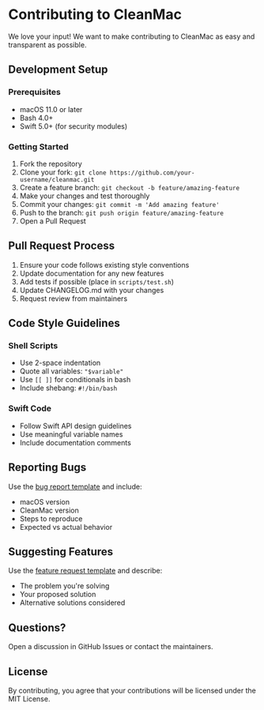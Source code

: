 # Contributing to CleanMac

We love your input! We want to make contributing to CleanMac as easy and transparent as possible.

## Development Setup

### Prerequisites
- macOS 11.0 or later
- Bash 4.0+
- Swift 5.0+ (for security modules)

### Getting Started
1. Fork the repository
2. Clone your fork: `git clone https://github.com/your-username/cleanmac.git`
3. Create a feature branch: `git checkout -b feature/amazing-feature`
4. Make your changes and test thoroughly
5. Commit your changes: `git commit -m 'Add amazing feature'`
6. Push to the branch: `git push origin feature/amazing-feature`
7. Open a Pull Request

## Pull Request Process

1. Ensure your code follows existing style conventions
2. Update documentation for any new features
3. Add tests if possible (place in `scripts/test.sh`)
4. Update CHANGELOG.md with your changes
5. Request review from maintainers

## Code Style Guidelines

### Shell Scripts
- Use 2-space indentation
- Quote all variables: `"$variable"`
- Use `[[ ]]` for conditionals in bash
- Include shebang: `#!/bin/bash`

### Swift Code
- Follow Swift API design guidelines
- Use meaningful variable names
- Include documentation comments

## Reporting Bugs

Use the [bug report template](.github/ISSUE_TEMPLATE/bug_report.md) and include:
- macOS version
- CleanMac version
- Steps to reproduce
- Expected vs actual behavior

## Suggesting Features

Use the [feature request template](.github/ISSUE_TEMPLATE/feature_request.md) and describe:
- The problem you're solving
- Your proposed solution
- Alternative solutions considered

## Questions?

Open a discussion in GitHub Issues or contact the maintainers.

## License

By contributing, you agree that your contributions will be licensed under the MIT License.
